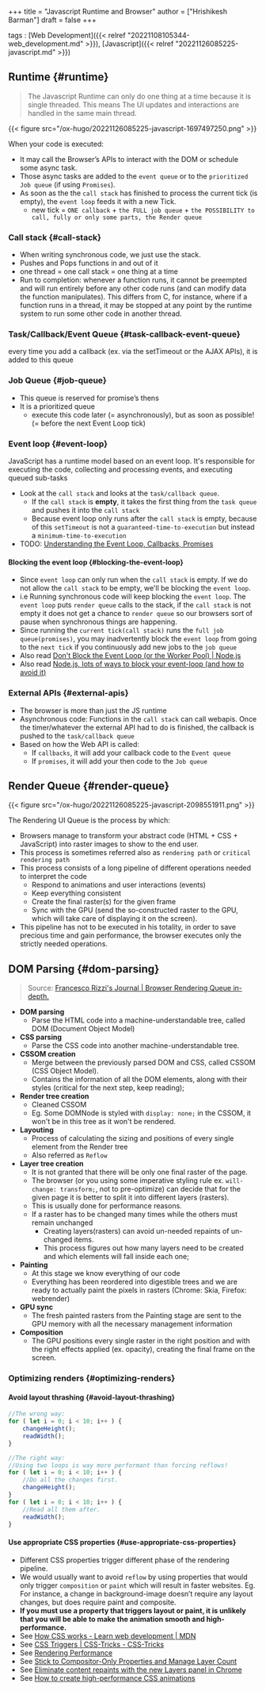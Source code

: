 +++
title = "Javascript Runtime and Browser"
author = ["Hrishikesh Barman"]
draft = false
+++

tags
: [Web Development]({{< relref "20221108105344-web_development.md" >}}), [Javascript]({{< relref "20221126085225-javascript.md" >}})


## Runtime {#runtime}

> The Javascript Runtime can only do one thing at a time because it is single threaded. This means The UI updates and interactions are handled in the same main thread.

{{< figure src="/ox-hugo/20221126085225-javascript-1697497250.png" >}}

When your code is executed:

-   It may call the Browser’s APIs to interact with the DOM or schedule some async task.
-   Those async tasks are added to the `event queue` or to the `prioritized Job queue` (if using `Promises`).
-   As soon as the the `call stack` has finished to process the current tick (is empty), the `event loop` feeds it with a new Tick.
    -   new tick = `ONE callback` + `the FULL job queue` + `the POSSIBILITY to call, fully or only some parts, the Render queue`


### Call stack {#call-stack}

-   When writing synchronous code, we just use the stack.
-   Pushes and Pops functions in and out of it
-   one thread = one call stack = one thing at a time
-   Run to completion: whenever a function runs, it cannot be preempted and will run entirely before any other code runs (and can modify data the function manipulates). This differs from C, for instance, where if a function runs in a thread, it may be stopped at any point by the runtime system to run some other code in another thread.


### Task/Callback/Event Queue {#task-callback-event-queue}

every time you add a callback (ex. via the setTimeout or the AJAX APIs), it is added to this queue


### Job Queue {#job-queue}

-   This queue is reserved for promise’s thens
-   It is a prioritized queue
    -   execute this code later (= asynchronously), but as soon as possible! (= before the next Event Loop tick)


### Event loop {#event-loop}

JavaScript has a runtime model based on an event loop. It's responsible for executing the code, collecting and processing events, and executing queued sub-tasks

-   Look at the `call stack` and looks at the `task/callback queue`.
    -   If the `call stack` is **empty**, it takes the first thing from the `task queue` and pushes it into the `call stack`
    -   Because event loop only runs after the `call stack` is empty, because of this `setTimeout` is not a `guaranteed-time-to-execution` but instead a `minimum-time-to-execution`
-   TODO: [Understanding the Event Loop, Callbacks, Promises](https://www.taniarascia.com/asynchronous-javascript-event-loop-callbacks-promises-async-await/)


#### Blocking the event loop {#blocking-the-event-loop}

-   Since `event loop` can only run when the `call stack` is empty. If we do not allow the `call stack` to be empty, we'll be blocking the `event loop`.
-   i.e Running synchronous code will keep blocking the `event loop`. The `event loop` puts `render queue` calls to the stack, if the `call stack` is not empty it does not get a chance to `render queue` so our browsers sort of pause when synchronous things are happening.
-   Since running the `current tick(call stack)` runs the `full job queue(promises)`, you may inadvertently block the `event loop` from going to the `next tick` if you continuously add new jobs to the `job queue`
-   Also read [Don't Block the Event Loop (or the Worker Pool) | Node.js](https://nodejs.org/en/docs/guides/dont-block-the-event-loop/)
-   Also read [Node.js, lots of ways to block your event-loop (and how to avoid it)](https://medium.com/voodoo-engineering/node-js-lots-of-ways-to-block-your-event-loop-and-how-to-avoid-it-b41f41deecf5)


### External APIs {#external-apis}

-   The browser is more than just the JS runtime
-   Asynchronous code: Functions in the `call stack` can call webapis. Once the timer/whatever the external API had to do is finished, the callback is pushed to the `task/callback queue`
-   Based on how the Web API is called:
    -   If `callbacks`, it will add your callback code to the `Event queue`
    -   If `promises`, it will add your then code to the `Job queue`


## Render Queue {#render-queue}

{{< figure src="/ox-hugo/20221126085225-javascript-2098551911.png" >}}

The Rendering UI Queue is the process by which:

-   Browsers manage to transform your abstract code (HTML + CSS + JavaScript) into raster images to show to the end user.
-   This process is sometimes referred also as `rendering path` or `critical rendering path`
-   This process consists of a long pipeline of different operations needed to interpret the code
    -   Respond to animations and user interactions (events)
    -   Keep everything consistent
    -   Create the final raster(s) for the given frame
    -   Sync with the GPU (send the so-constructed raster to the GPU, which will take care of displaying it on the screen).
-   This pipeline has not to be executed in his totality, in order to save precious time and gain performance, the browser executes only the strictly needed operations.


## DOM Parsing {#dom-parsing}

> Source: [Francesco Rizzi's Journal | Browser Rendering Queue in-depth.](https://frarizzi.science/journal/web-engineering/browser-rendering-queue-in-depth)

-   **DOM parsing**
    -   Parse the HTML code into a machine-understandable tree, called DOM (Document Object Model)
-   **CSS parsing**
    -   Parse the CSS code into another machine-understandable tree.
-   **CSSOM creation**
    -   Merge between the previously parsed DOM and CSS, called CSSOM (CSS Object Model).
    -   Contains the information of all the DOM elements, along with their styles (critical for the next step, keep reading);
-   **Render tree creation**
    -   Cleaned CSSOM
    -   Eg. Some DOMNode is styled with `display: none;` in the CSSOM, it won't be in this tree as it won't be rendered.
-   **Layouting**
    -   Process of calculating the sizing and positions of every single element from the Render tree
    -   Also referred as `Reflow`
-   **Layer tree creation**
    -   It is not granted that there will be only one final raster of the page.
    -   The browser (or you using some imperative styling rule ex. `will-change: transform;`, not to pre-optimize) can decide that for the given page it is better to split it into different layers (rasters).
    -   This is usually done for performance reasons.
    -   If a raster has to be changed many times while the others must remain unchanged
        -   Creating layers(rasters) can avoid un-needed repaints of un-changed items.
        -   This process figures out how many layers need to be created and which elements will fall inside each one;
-   **Painting**
    -   At this stage we know everything of our code
    -   Everything has been reordered into digestible trees and we are ready to actually paint the pixels in rasters (Chrome: Skia, Firefox: webrender)
-   **GPU sync**
    -   The fresh painted rasters from the Painting stage are sent to the GPU memory with all the necessary management information
-   **Composition**
    -   The GPU positions every single raster in the right position and with the right effects applied (ex. opacity), creating the final frame on the screen.


### Optimizing renders {#optimizing-renders}


#### Avoid layout thrashing {#avoid-layout-thrashing}

```javascript
//The wrong way:
for ( let i = 0; i < 10; i++ ) {
    changeHeight();
    readWidth();
}

//The right way:
//Using two loops is way more performant than forcing reflows!
for ( let i = 0; i < 10; i++ ) {
    //Do all the changes first.
    changeHeight();
}
for ( let i = 0; i < 10; i++ ) {
    //Read all them after.
    readWidth();
}
```


#### Use appropriate CSS properties {#use-appropriate-css-properties}

-   Different CSS properties trigger different phase of the rendering pipeline.
-   We would usually want to avoid `reflow` by using properties that would only trigger `composition` or `paint` which will result in faster websites. Eg. For instance, a change in background-image doesn’t require any layout changes, but does require paint and composite.
-   **If you must use a property that triggers layout or paint, it is unlikely that you will be able to make the animation smooth and high-performance.**
-   See [How CSS works - Learn web development | MDN](https://developer.mozilla.org/en-US/docs/Learn/CSS/First_steps/How_CSS_works)
-   See [CSS Triggers | CSS-Tricks - CSS-Tricks](https://css-tricks.com/css-triggers/)
-   See [Rendering Performance](https://web.dev/rendering-performance/)
-   See [Stick to Compositor-Only Properties and Manage Layer Count](https://web.dev/stick-to-compositor-only-properties-and-manage-layer-count/)
-   See [Eliminate content repaints with the new Layers panel in Chrome](https://blog.logrocket.com/eliminate-content-repaints-with-the-new-layers-panel-in-chrome-e2c306d4d752/)
-   See [How to create high-performance CSS animations](https://web.dev/animations-guide/)
